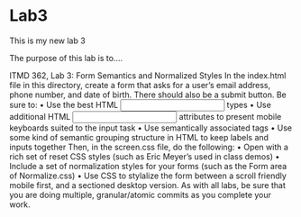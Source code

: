 # Lab3
This is my new lab 3

The purpose of this lab is to....


ITMD 362, Lab 3: Form Semantics and Normalized Styles
In the index.html file in this directory, create a form that asks for a user’s email address, phone number, and date of birth. There should also be a submit button.
Be sure to:
•	Use the best HTML <input> types
•	Use additional HTML <input> attributes to present mobile keyboards suited to the input task
•	Use semantically associated <label> tags
•	Use some kind of semantic grouping structure in HTML to keep labels and inputs together
Then, in the screen.css file, do the following:
•	Open with a rich set of reset CSS styles (such as Eric Meyer’s used in class demos)
•	Include a set of normalization styles for your forms (such as the Form area of Normalize.css)
•	Use CSS to stylalize the form between a scroll friendly mobile first, and a sectioned desktop version.
As with all labs, be sure that you are doing multiple, granular/atomic commits as you complete your work.
